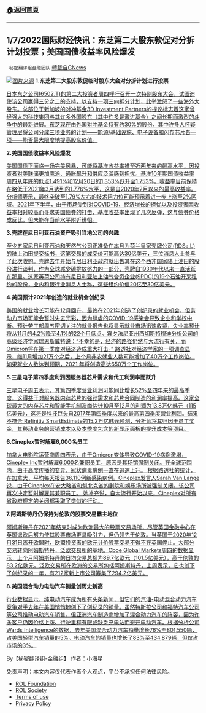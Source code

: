 ###  [:house:返回首頁](https://github.com/ourhimalayas/txt)
---


## 1/7/2022国际财经快讯：东芝第二大股东敦促对分拆计划投票；美国国债收益率风险爆发
` 秘密翻译组金融团队` [轉載自GNews](https://gnews.org/zh-hans/1833100/)

![](https://assets.gnews.org/wp-content/uploads/2022/01/图片1-40.png)[图片来源](https://www.reuters.com/)
**1.东芝第二大股东敦促临时股东大会对分拆计划进行投票**

[日本东芝公司(6502.T)的第二大投资者周四呼吁召开一次特别股东大会，试图迫使该公司赢得三分之二的支持，以支持一项三向拆分计划，此举激怒了一些海外大股东。总部位于新加坡的对冲基金3D Investment Partners的提议标志着这家曾经强大的科技集团与其许多外国股东（其中许多是激进基金）之间长期而激烈的斗争中的最新进展。东芝现在由外国对冲基金持有约30%的股份，其中许多人怀疑管理层将公司分成三项业务的计划——能源/基础设施、电子设备和闪存芯片各一项——能否最大限度地提高股东价值。](https://www.reuters.com/business/toshiba-shareholder-calls-extraordinary-meeting-vote-break-up-plan-2022-01-06/)

**2.美国国债收益率风险爆发**

[美国国债正面临一场完美风暴，可能将基准收益率推至近两年来的最高水平，因投资者对美联储更加鹰派、通胀飙升和供应泛滥感到担忧。基准10年期国债收益率周四从年底的低点1.491%和12月20日的1.353%跃升至1.753%。收益率目前保持在略低于2021年3月达到的1.776%水平，这是自2020年2月以来的最高收益率。分析师表示，最终突破至1.79%左右的技术阻力位可能预示着进一步上涨至2%区域。2021年下半年，由于市场受到对COVID-19、经济增长的担忧以及投资者因收益率相对较高而寻求美国债券的打击，基准收益率出现了几次反弹，这与债券价格成反比，但未能在当前水平附近徘徊。](https://www.reuters.com/markets/us/us-treasury-yields-risk-breakout-hawkish-fed-corporate-issuance-deluge-2022-01-06/)

**3.壳牌在尼日利亚石油资产吸引当地公司的兴趣**

[至少五家尼日利亚石油和天然气公司正准备在本月为荷兰皇家壳牌公司(RDSa.L)的陆上油田提交标书，这笔交易的成交价可能高达30亿美元，三位消息人士参​​与了此次收购。壳牌去年开始与尼日利亚政府就出售其在这个西非国家陆上油田的股份进行谈判，作为全球减少碳排放努力的一部分，壳牌自1930年代以来一直活跃在那里。这家英荷公司持有尼日利亚陆上油气合资企业(SPDC)的19个石油开采租约的股份，业内和银行业消息人士称，这些租约价值20亿至30亿美元。](https://www.reuters.com/markets/europe/exclusive-shells-nigerian-oil-assets-attract-interest-local-firms-sources-say-2022-01-06/)

**4.美国预计2021年创造的就业机会创纪录**

[美国的就业增长可能在12月回升，最终在2021年创造了创纪录的就业机会，但劳动力市场可能会暂时失去光彩，因为肆虐的COVID-19感染会导致企业和学校中断。预计劳工部周五密切关注的就业报告也将显示就业市场迅速收紧，失业率预计将从11月的4.2%降至4.1%的22个月低点。宾夕法尼亚州西切斯特穆迪分析公司的高级经济学家瑞恩斯威特说：“不幸的是，经济的路径仍然与大流行有关，而Omicron将在第一季度对经济造成重大打击。” 路透社对经济学家的一项调查显示，继11月增加21万个之后，上个月非农就业人数可能增加了40万个工作岗位。如果就业人数达到预期，2021 年将创造高达650万个工作岗位。](https://www.oann.com/u-s-job-growth-seen-accelerating-in-december-record-job-creation-anticipated-for-2021/)

**5.三星电子第四季度利润因服务器芯片需求和代工利润率而跃升**

[三星电子周五表示，其第四季度营业利润可能同比增长52%至四年来的最高季度，这得益于对服务器内存芯片的强劲需求和芯片合同制造的利润率提高。这家全球最大的内存芯片和智能手机制造商估计10月至12月的利润为13.8万亿韩元（115亿美元），这将是科技巨头自2017年第四季度以来的最高第四季度营业利润。结果不符合 Refinitiv SmartEstimate的15.2万亿韩元预测，分析师将其归因于员工奖金、其移动业务的营销成本以及本季度包含的新显示面板的提升成本等项目。](https://www.oann.com/samsung-electronics-q4-profit-jumps-on-server-chip-demand-foundry-margins/)

**6.Cineplex暂时解雇6,000名员工**

[加拿大电影院运营商周四表示，由于Omicron变体导致COVID-19病例激增，Cineplex Inc暂时解雇6,000名兼职员工，原因是其场馆强制关闭。在全球范围内，由于高度传播的变异，冠状病毒病例一直在迅速上升。 根据路透社的统计，在加拿大，平均每天报告36,110例新感染病例。Cineplex发言人Sarah Van Lange说，由于Cineplex在安大略省和魁北克省的剧院和娱乐场所被强制关闭，该公司再次决定暂时解雇其兼职员工。 她补充说，自大流行开始以来，Cineplex对所有省政府规定的关闭都采取了类似的行动。](https://www.oann.com/cineplex-temporarily-lays-off-6000-workers-as-surging-omicron-cases-shut-theatres/)

**7.阿姆斯特丹仍保持对伦敦的股票交易霸主地位**

[阿姆斯特丹在2021年结束时成为欧洲最大的股票交易场所，尽管英国金融中心在英国退欧后努力使其股票市场更具吸引力，但仍领先于伦敦。当英国于2020年12月31日离开欧盟时，欧盟投资者的欧元计价股票交易不得不在英国停止。大部分交易转向阿姆斯特丹，泛欧交易所的基地。Cboe Global Markets周四的数据显示，上个月阿姆斯特丹的日均交易总额为89.7亿欧元（101.5亿美元），高于伦敦的83.2亿欧元。泛欧交易所在欧洲的交易所包括阿姆斯特丹，上周表示，它也创下了创纪录的一年，有212家新上市公司筹集了294.2亿美元。](https://www.reuters.com/markets/europe/amsterdam-retains-share-trading-supremacy-over-london-year-after-brexit-2022-01-06/)

**8.美国混合动力电动汽车销量创历史新高**

[行业数据显示，纯电动汽车成为所有头条新闻，但它们的汽油-电动混合动力汽车竞争对手去年在美国悄悄地创下了创纪录的销量。虽然特斯拉公司和福特汽车公司等公司推动电动汽车销售，但亚洲汽车制造商增加了混合动力汽车的阵容，因为许多客户仍因价格上涨、行驶里程有限或缺乏充电站而避开电动汽车。根据分析公司Wards Intelligence的数据，去年美国混合动力汽车销量增长76%至801,550辆，占美国轻型汽车销量的5%。电动汽车的销量也增长了83%至434,879辆，但仅占市场的3%。](https://www.oann.com/u-s-hybrid-electric-car-sales-hit-record-highs/)

By【秘密翻译组-金融组】
作者：小海星

 

免责声明：本文内容仅代表作者个人观点，平台不承担任何法律风险。

- [ROL Foundation](https://rolfoundation.org/)
- [ROL Society](https://rolsociety.org/)
- [Terms of use](https://gnews.org/terms-of-use-3/)
- [Privacy Policy](https://gnews.org/privacy-policy/)
